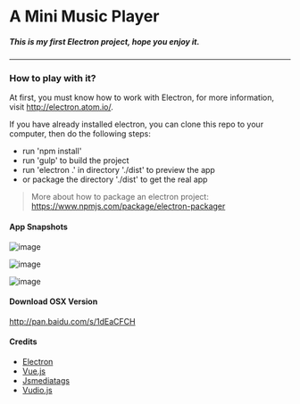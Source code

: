 # A Mini Music Player
##### This is my first Electron project, hope you enjoy it.
-----

### How to play with it?

At first, you must know how to work with Electron, for more information, visit http://electron.atom.io/.

If you have already installed electron, you can clone this repo to your computer, then do the following steps:
-  run 'npm install'
-  run 'gulp' to build the project
-  run 'electron .' in directory './dist' to preview the app
-  or package the directory './dist' to get the real app

> More about how to package an electron project: https://www.npmjs.com/package/electron-packager

#### App Snapshots
 ![image](http://margox.github.io/miniplayer/images/1.png)
 
 ![image](http://margox.github.io/miniplayer/images/2.png)
 
 ![image](http://margox.github.io/miniplayer/images/3.png)

#### Download OSX Version
http://pan.baidu.com/s/1dEaCFCH

#### Credits
- [Electron](http://electron.atom.io/)
- [Vue.js](http://vuejs.org/)
- [Jsmediatags](https://github.com/aadsm/jsmediatags)
- [Vudio.js](https://github.com/margox/vudio.js)